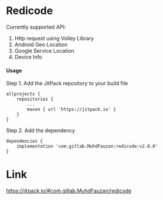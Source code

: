 # Redicode

Currently supported API:

1. Http request using Volley Library
2. Android Geo Location 
3. Google Service Location
4. Device Info



#### Usage
Step 1. Add the JitPack repository to your build file

```
allprojects {
	repositories {
		...
		maven { url 'https://jitpack.io' }
	}
}
```

	
Step 2. Add the dependency

```
dependencies {
	implementation 'com.gitlab.MuhdFauzan:redicode:v2.0.0'
}
```

# Link
https://jitpack.io/#com.gitlab.MuhdFauzan/redicode